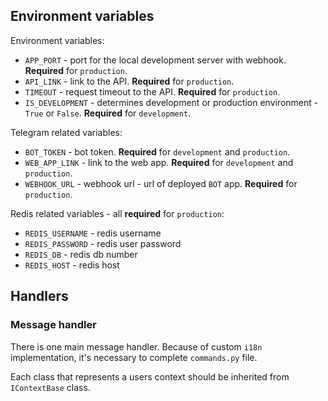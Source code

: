 ## Environment variables

Environment variables:
* `APP_PORT` - port for the local development server with webhook. **Required** for `production`.
* `API_LINK` - link to the API. **Required** for `production`.
* `TIMEOUT` - request timeout to the API. **Required** for `production`.
* `IS_DEVELOPMENT` - determines development or production environment - `True` or `False`. **Required** for `development`.

Telegram related variables:

* `BOT_TOKEN` - bot token. **Required** for `development` and `production`.
* `WEB_APP_LINK` - link to the web app. **Required** for `development` and `production`.
* `WEBHOOK_URL` - webhook url - url of deployed `BOT` app. **Required** for `production`.

Redis related variables - all **required** for `production`:
* `REDIS_USERNAME` - redis username
* `REDIS_PASSWORD` - redis user password
* `REDIS_DB` - redis db number
* `REDIS_HOST` - redis host

## Handlers

### Message handler

There is one main message handler. Because of custom `i18n` implementation, it's necessary to complete `commands.py` file.

Each class that represents a users context should be inherited from `IContextBase` class.
